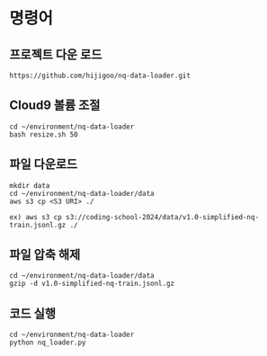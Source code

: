 # 명령어
## 프로젝트 다운 로드
```
https://github.com/hijigoo/nq-data-loader.git
```

## Cloud9 볼륨 조절
```
cd ~/environment/nq-data-loader
bash resize.sh 50
```

## 파일 다운로드
```
mkdir data
cd ~/environment/nq-data-loader/data
aws s3 cp <S3 URI> ./
```

```
ex) aws s3 cp s3://coding-school-2024/data/v1.0-simplified-nq-train.jsonl.gz ./
```


## 파일 압축 해제
```
cd ~/environment/nq-data-loader/data
gzip -d v1.0-simplified-nq-train.jsonl.gz 
```

## 코드 실행
```
cd ~/environment/nq-data-loader
python nq_loader.py
```
